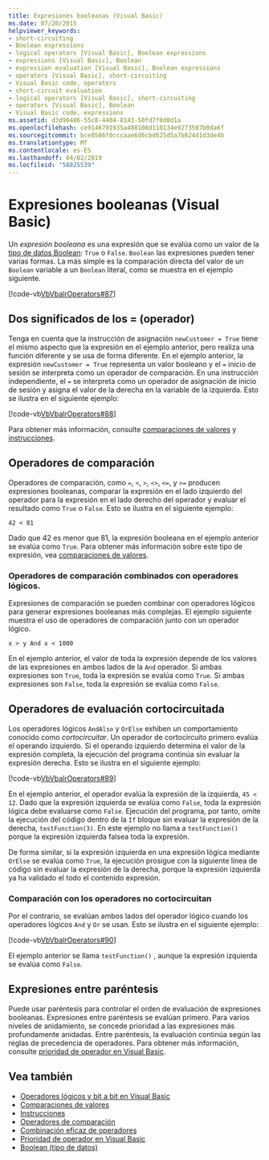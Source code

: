 ```yaml
---
title: Expresiones booleanas (Visual Basic)
ms.date: 07/20/2015
helpviewer_keywords:
- short-circuiting
- Boolean expressions
- logical operators [Visual Basic], Boolean expressions
- expressions [Visual Basic], Boolean
- expression evaluation [Visual Basic], Boolean expressions
- operators [Visual Basic], short-circuiting
- Visual Basic code, operators
- short-circuit evaluation
- logical operators [Visual Basic], short-circuiting
- operators [Visual Basic], Boolean
- Visual Basic code, expressions
ms.assetid: d3d90406-55c8-4404-8143-50fd7f0d0d1a
ms.openlocfilehash: ce9146791935a488108d110134e9273507b0da6f
ms.sourcegitcommit: bce0586f0cccaae6d6cbd625d5a7b824d1d3de4b
ms.translationtype: MT
ms.contentlocale: es-ES
ms.lasthandoff: 04/02/2019
ms.locfileid: "58825539"
---
```

# <a name="boolean-expressions-visual-basic"></a>Expresiones booleanas (Visual Basic)
Un *expresión booleana* es una expresión que se evalúa como un valor de la [tipo de datos Boolean](../../../../visual-basic/language-reference/data-types/boolean-data-type.md): `True` o `False`. `Boolean` las expresiones pueden tener varias formas. La más simple es la comparación directa del valor de un `Boolean` variable a un `Boolean` literal, como se muestra en el ejemplo siguiente.  
  
 [!code-vb[VbVbalrOperators#87](~/samples/snippets/visualbasic/VS_Snippets_VBCSharp/VbVbalrOperators/VB/Class1.vb#87)]  
  
## <a name="two-meanings-of-the--operator"></a>Dos significados de los = (operador)  
 Tenga en cuenta que la instrucción de asignación `newCustomer = True` tiene el mismo aspecto que la expresión en el ejemplo anterior, pero realiza una función diferente y se usa de forma diferente. En el ejemplo anterior, la expresión `newCustomer = True` representa un valor booleano y el `=` inicio de sesión se interpreta como un operador de comparación. En una instrucción independiente, el `=` se interpreta como un operador de asignación de inicio de sesión y asigna el valor de la derecha en la variable de la izquierda. Esto se ilustra en el siguiente ejemplo:  
  
 [!code-vb[VbVbalrOperators#88](~/samples/snippets/visualbasic/VS_Snippets_VBCSharp/VbVbalrOperators/VB/Class1.vb#88)]  
  
 Para obtener más información, consulte [comparaciones de valores](../../../../visual-basic/programming-guide/language-features/operators-and-expressions/value-comparisons.md) y [instrucciones](../../../../visual-basic/language-reference/statements/index.md).  
  
## <a name="comparison-operators"></a>Operadores de comparación  
 Operadores de comparación, como `=`, `<`, `>`, `<>`, `<=`, y `>=` producen expresiones booleanas, comparar la expresión en el lado izquierdo del operador para la expresión en el lado derecho del operador y evaluar el resultado como `True` o `False`. Esto se ilustra en el siguiente ejemplo:  
  
 `42 < 81`  
  
 Dado que 42 es menor que 81, la expresión booleana en el ejemplo anterior se evalúa como `True`. Para obtener más información sobre este tipo de expresión, vea [comparaciones de valores](../../../../visual-basic/programming-guide/language-features/operators-and-expressions/value-comparisons.md).  
  
### <a name="comparison-operators-combined-with-logical-operators"></a>Operadores de comparación combinados con operadores lógicos.  
 Expresiones de comparación se pueden combinar con operadores lógicos para generar expresiones booleanas más complejas. El ejemplo siguiente muestra el uso de operadores de comparación junto con un operador lógico.  
  
 `x > y And x < 1000`  
  
 En el ejemplo anterior, el valor de toda la expresión depende de los valores de las expresiones en ambos lados de la `And` operador. Si ambas expresiones son `True`, toda la expresión se evalúa como `True`. Si ambas expresiones son `False`, toda la expresión se evalúa como `False`.  
  
## <a name="short-circuiting-operators"></a>Operadores de evaluación cortocircuitada  
 Los operadores lógicos `AndAlso` y `OrElse` exhiben un comportamiento conocido como *cortocircuitar*. Un operador de cortocircuito primero evalúa el operando izquierdo. Si el operando izquierdo determina el valor de la expresión completa, la ejecución del programa continúa sin evaluar la expresión derecha. Esto se ilustra en el siguiente ejemplo:  
  
 [!code-vb[VbVbalrOperators#89](~/samples/snippets/visualbasic/VS_Snippets_VBCSharp/VbVbalrOperators/VB/Class1.vb#89)]  
  
 En el ejemplo anterior, el operador evalúa la expresión de la izquierda, `45 < 12`. Dado que la expresión izquierda se evalúa como `False`, toda la expresión lógica debe evaluarse como `False`. Ejecución del programa, por tanto, omite la ejecución del código dentro de la `If` bloque sin evaluar la expresión de la derecha, `testFunction(3)`. En este ejemplo no llama a `testFunction()` porque la expresión izquierda falsea toda la expresión.  
  
 De forma similar, si la expresión izquierda en una expresión lógica mediante `OrElse` se evalúa como `True`, la ejecución prosigue con la siguiente línea de código sin evaluar la expresión de la derecha, porque la expresión izquierda ya ha validado el todo el contenido expresión.  
  
### <a name="comparison-with-non-short-circuiting-operators"></a>Comparación con los operadores no cortocircuitan  
 Por el contrario, se evalúan ambos lados del operador lógico cuando los operadores lógicos `And` y `Or` se usan. Esto se ilustra en el siguiente ejemplo:  
  
 [!code-vb[VbVbalrOperators#90](~/samples/snippets/visualbasic/VS_Snippets_VBCSharp/VbVbalrOperators/VB/Class1.vb#90)]  
  
 El ejemplo anterior se llama `testFunction()` , aunque la expresión izquierda se evalúa como `False`.  
  
## <a name="parenthetical-expressions"></a>Expresiones entre paréntesis  
 Puede usar paréntesis para controlar el orden de evaluación de expresiones booleanas. Expresiones entre paréntesis se evalúan primero. Para varios niveles de anidamiento, se concede prioridad a las expresiones más profundamente anidadas. Entre paréntesis, la evaluación continúa según las reglas de precedencia de operadores. Para obtener más información, consulte [prioridad de operador en Visual Basic](../../../../visual-basic/language-reference/operators/operator-precedence.md).  
  
## <a name="see-also"></a>Vea también

- [Operadores lógicos y bit a bit en Visual Basic](../../../../visual-basic/programming-guide/language-features/operators-and-expressions/logical-and-bitwise-operators.md)
- [Comparaciones de valores](../../../../visual-basic/programming-guide/language-features/operators-and-expressions/value-comparisons.md)
- [Instrucciones](../../../../visual-basic/programming-guide/language-features/statements.md)
- [Operadores de comparación](../../../../visual-basic/language-reference/operators/comparison-operators.md)
- [Combinación eficaz de operadores](../../../../visual-basic/programming-guide/language-features/operators-and-expressions/efficient-combination-of-operators.md)
- [Prioridad de operador en Visual Basic](../../../../visual-basic/language-reference/operators/operator-precedence.md)
- [Boolean (tipo de datos)](../../../../visual-basic/language-reference/data-types/boolean-data-type.md)

